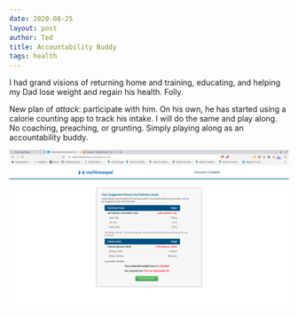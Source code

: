 ```yaml
---
date: 2020-08-25
layout: post
author: Ted
title: Accountability Buddy
tags: health
---
```

I had grand visions of returning home and training, educating, and helping my Dad lose weight and regain his health. Folly.

New plan of _attack_: participate with him. On his own, he has started using a calorie counting app to track his intake. I will do the same and play along. No coaching, preaching, or grunting. Simply playing along as an accountability buddy.

![My Fitness Pal Suggestions](/assets/images/myfitnesspal-suggestions.png)
